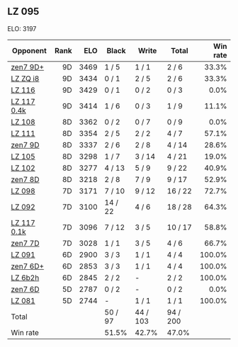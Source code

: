 ## LZ 095 ##

ELO: 3197

Opponent | Rank | ELO | Black | Write | Total | Win rate
---------|-----:|----:|-------|-------|-------|-------:
[zen7 9D+](zen7%209D+.md) | 9D | 3469 | 1 / 5 | 1 / 1 | 2 / 6 | 33.3%
[LZ ZQ i8](LZ%20ZQ%20i8.md) | 9D | 3434 | 0 / 1 | 2 / 5 | 2 / 6 | 33.3%
[LZ 116](LZ%20116.md) | 9D | 3429 | 0 / 1 | 0 / 2 | 0 / 3 | 0.0%
[LZ 117 0.4k](LZ%20117%200.4k.md) | 9D | 3414 | 1 / 6 | 0 / 3 | 1 / 9 | 11.1%
[LZ 108](LZ%20108.md) | 8D | 3362 | 0 / 2 | 0 / 7 | 0 / 9 | 0.0%
[LZ 111](LZ%20111.md) | 8D | 3354 | 2 / 5 | 2 / 2 | 4 / 7 | 57.1%
[zen7 9D](zen7%209D.md) | 8D | 3337 | 2 / 6 | 2 / 8 | 4 / 14 | 28.6%
[LZ 105](LZ%20105.md) | 8D | 3298 | 1 / 7 | 3 / 14 | 4 / 21 | 19.0%
[LZ 102](LZ%20102.md) | 8D | 3277 | 4 / 13 | 5 / 9 | 9 / 22 | 40.9%
[zen7 8D](zen7%208D.md) | 8D | 3218 | 2 / 8 | 7 / 9 | 9 / 17 | 52.9%
[LZ 098](LZ%20098.md) | 7D | 3171 | 7 / 10 | 9 / 12 | 16 / 22 | 72.7%
[LZ 092](LZ%20092.md) | 7D | 3100 | 14 / 22 | 4 / 6 | 18 / 28 | 64.3%
[LZ 117 0.1k](LZ%20117%200.1k.md) | 7D | 3096 | 7 / 12 | 3 / 5 | 10 / 17 | 58.8%
[zen7 7D](zen7%207D.md) | 7D | 3028 | 1 / 1 | 3 / 5 | 4 / 6 | 66.7%
[LZ 091](LZ%20091.md) | 6D | 2900 | 3 / 3 | 1 / 1 | 4 / 4 | 100.0%
[zen7 6D+](zen7%206D+.md) | 6D | 2853 | 3 / 3 | 1 / 1 | 4 / 4 | 100.0%
[LZ 6b2h](LZ%206b2h.md) | 6D | 2845 | 2 / 2 | - | 2 / 2 | 100.0%
[zen7 6D](zen7%206D.md) | 5D | 2787 | 0 / 2 | - | 0 / 2 | 0.0%
[LZ 081](LZ%20081.md) | 5D | 2744 | - | 1 / 1 | 1 / 1 | 100.0%
Total | | | 50 / 97 | 44 / 103 | 94 / 200 | 
Win rate| | | 51.5% | 42.7% | 47.0% | 

